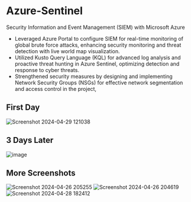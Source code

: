 # Azure-Sentinel

Security Information and Event Management (SIEM) with Microsoft Azure  
- Leveraged Azure Portal to configure SIEM for real-time monitoring of global brute force attacks, enhancing security monitoring and threat detection with live world map visualization.
- Utilized Kusto Query Language (KQL) for advanced log analysis and proactive threat hunting in Azure Sentinel, optimizing detection and response to cyber threats.
- Strengthened security measures by designing and implementing Network Security Groups (NSGs) for effective network segmentation and access control in the project, 

## First Day
![Screenshot 2024-04-29 121038](https://github.com/jsmccaffrey/Azure-Sentinel/assets/84482329/fda8e442-b3b1-4294-89d1-30b7e3cae806)
## 3 Days Later
![image](https://github.com/jsmccaffrey/Azure-Sentinel/assets/84482329/67e11967-8e6b-4700-9366-1614dd9073ee)




## More Screenshots
![Screenshot 2024-04-26 205255](https://github.com/jsmccaffrey/Azure-Sentinel/assets/84482329/55cdec1f-96e2-4a6a-ae9f-56feb7977d1f)
![Screenshot 2024-04-26 204619](https://github.com/jsmccaffrey/Azure-Sentinel/assets/84482329/9c27f471-0e59-4efb-90b8-c48713868fb9)
![Screenshot 2024-04-28 182412](https://github.com/jsmccaffrey/Azure-Sentinel/assets/84482329/8aa4b2f4-a4e2-4e70-816c-c7e2a224fbec)


